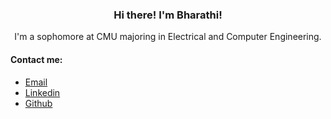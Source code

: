 <h3 align="center">Hi there! I'm Bharathi!</h3>
<p align="center">I'm a sophomore at CMU majoring in Electrical and Computer Engineering. </p>

<h4>Contact me:</h4>
<ul>
  <li><a href="mailto:bsridha2@andrew.cmu.edu">Email</a></li>
  <li><a href="https://www.linkedin.com/in/b-sridhar/">Linkedin</a></li>
  <li><a href="https://github.com/bharathi2203">Github</a></li>
</ul>

